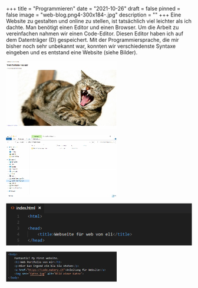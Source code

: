 +++
title = "Programmieren"
date = "2021-10-26"
draft = false
pinned = false
image = "web-blog.png4-300x184-.jpg"
description = ""
+++
Eine Website zu gestalten und online zu stellen, ist tatsächlich viel leichter als ich dachte. Man benötigt einen Editor und einen Browser. Um die Arbeit zu vereinfachen nahmen wir einen Code-Editor.  Diesen Editor haben ich auf dem Datenträger (D) gespeichert. Mit der Programmiersprache, die mir bisher noch sehr unbekannt war, konnten wir verschiedenste Syntaxe eingeben und es entstand eine Website (siehe Bilder).

![Die entstandene Website](web-blog.png4-300x184-.jpg)

![Abspeicherung Bild](web-blog.png3-300x169-.jpg)

![Aufschriften die man im Tab sehen kann](web-blog.png)

![Text auf der Website](web-blog.png2-300x81-.jpg)